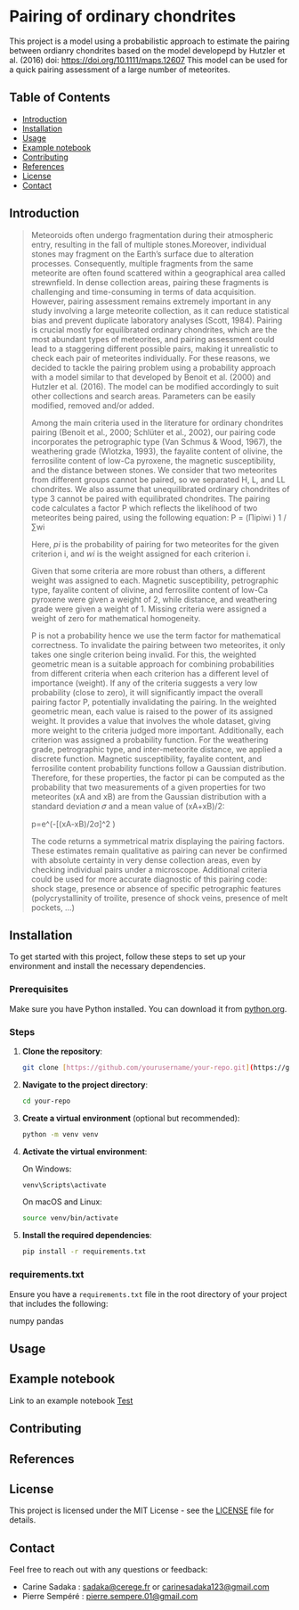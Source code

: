 # Pairing of ordinary chondrites

This project is a model using a probabilistic approach to estimate the pairing between ordianry chondrites based on the model developepd by Hutzler et al. (2016) doi:  https://doi.org/10.1111/maps.12607
This model can be used for a quick pairing assessment of a large number of meteorites.

## Table of Contents

- [Introduction](#introduction)
- [Installation](#installation)
- [Usage](#usage)
- [Example notebook](#examplenb)
- [Contributing](#contributing)
- [References](#references)
- [License](#license)
- [Contact](#contact)

## Introduction
> Meteoroids often undergo fragmentation during their atmospheric entry, resulting in the fall of multiple stones.Moreover, individual stones may fragment on the Earth’s surface due to alteration processes. Consequently, multiple fragments from the same meteorite are often found scattered within a geographical area called strewnfield.
> In dense collection areas, pairing these fragments is challenging and time-consuming in terms of data acquisition. However, pairing assessment remains extremely important in any study involving a large meteorite collection, as it can reduce statistical bias and prevent duplicate laboratory analyses (Scott, 1984). Pairing is crucial mostly for equilibrated ordinary chondrites, which are the most abundant types of meteorites, and pairing assessment could lead to a staggering different possible pairs, making it unrealistic to check each pair of meteorites individually.
> For these reasons, we decided to tackle the pairing problem using a probability approach with a model similar to that developed by Benoit et al. (2000) and Hutzler et al. (2016). The model can be modified accordingly to suit other collections and search areas. Parameters can be easily modified, removed and/or added.
> 
> Among the main criteria used in the literature for ordinary chondrites pairing (Benoit et al., 2000; Schlüter et al., 2002), our pairing code incorporates the petrographic type (Van Schmus & Wood, 1967), the weathering grade (Wlotzka, 1993), the fayalite content of olivine, the ferrosilite content of low-Ca pyroxene, the magnetic susceptibility, and the distance between stones. 
We consider that two meteorites from different groups cannot be paired, so we separated H, L, and LL chondrites. We also assume that unequilibrated ordinary chondrites of type 3 cannot be paired with equilibrated chondrites. 
The pairing code calculates a factor P which reflects the likelihood of two meteorites being paired, using the following equation:
> P = (Πipiwi ) 1 / ∑wi
>
> Here, *pi* is the probability of pairing for two meteorites for the given criterion i, and *wi* is the weight assigned for each criterion i. 
>
> Given that some criteria are more robust than others, a different weight was assigned to each. Magnetic susceptibility, petrographic type, fayalite content of olivine, and ferrosilite content of low-Ca pyroxene were given a weight of 2, while distance, and weathering grade were given a weight of 1. Missing criteria were assigned a weight of zero for mathematical homogeneity.
>
> P is not a probability hence we use the term factor for mathematical correctness. To invalidate the pairing between two meteorites, it only takes one single criterion being invalid. For this, the weighted geometric mean is a suitable approach for combining probabilities from different criteria when each criterion has a different level of importance (weight). If any of the criteria suggests a very low probability (close to zero), it will significantly impact the overall pairing factor P, potentially invalidating the pairing. In the weighted geometric mean, each value is raised to the power of its assigned weight. It provides a value that involves the whole dataset, giving more weight to the criteria judged more important.
> Additionally, each criterion was assigned a probability function. For the weathering grade, petrographic type, and inter-meteorite distance, we applied a discrete function. Magnetic susceptibility, fayalite content, and ferrosilite content probability functions follow a Gaussian distribution. Therefore, for these properties, the factor pi can be computed as the probability that two measurements of a given properties for two meteorites (xA and xB) are from the Gaussian distribution with a standard deviation 𝜎 and a mean value of (xA+xB)/2:
> 
> p=e^(-[(xA-xB)/2σ]^2 )
> 
> The code returns a symmetrical matrix displaying the pairing factors. These estimates remain qualitative as pairing can never be confirmed with absolute certainty in very dense collection areas, even by checking individual pairs under a microscope. Additional criteria could be used for more accurate diagnostic of this pairing code: shock stage, presence or absence of specific petrographic features (polycrystallinity of troilite, presence of shock veins, presence of melt pockets, …)


## Installation

To get started with this project, follow these steps to set up your environment and install the necessary dependencies.

### Prerequisites

Make sure you have Python installed. You can download it from [python.org](https://www.python.org/).

### Steps

1. **Clone the repository**:

    ```sh
    git clone [https://github.com/yourusername/your-repo.git](https://github.com/csadaka2/ordinary_chondrites_pairing)
    ```

2. **Navigate to the project directory**:

    ```sh
    cd your-repo
    ```

3. **Create a virtual environment** (optional but recommended):

    ```sh
    python -m venv venv
    ```

4. **Activate the virtual environment**:

    On Windows:
    ```sh
    venv\Scripts\activate
    ```

    On macOS and Linux:
    ```sh
    source venv/bin/activate
    ```

5. **Install the required dependencies**:

    ```sh
    pip install -r requirements.txt
    ```

### requirements.txt

Ensure you have a `requirements.txt` file in the root directory of your project that includes the following:

numpy
pandas



## Usage
## Example notebook
Link to an example notebook [Test](https://github.com/csadaka2/ordinary_chondrites_pairing/blob/main/pairing_nb.ipynb)
## Contributing
## References

## License
This project is licensed under the MIT License - see the [LICENSE](LICENSE) file for details.

## Contact
Feel free to reach out with any questions or feedback:
- Carine Sadaka : sadaka@cerege.fr or carinesadaka123@gmail.com
- Pierre Sempéré : pierre.sempere.01@gmail.com

